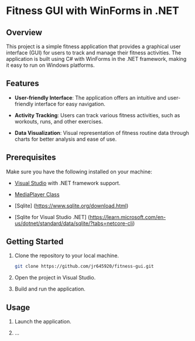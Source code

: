 # Fitness GUI with WinForms in .NET

## Overview

This project is a simple fitness application that provides a graphical user interface (GUI) for users to track and manage their fitness activities. The application is built using C# with WinForms in the .NET framework, making it easy to run on Windows platforms.

## Features

- **User-friendly Interface**: The application offers an intuitive and user-friendly interface for easy navigation.

- **Activity Tracking**: Users can track various fitness activities, such as workouts, runs, and other exercises.

- **Data Visualization**: Visual representation of fitness routine data through charts for better analysis and ease of use.


## Prerequisites

Make sure you have the following installed on your machine:

- [Visual Studio](https://visualstudio.microsoft.com/) with .NET framework support.

- [MediaPlayer Class](https://learn.microsoft.com/en-us/uwp/api/windows.media.playback.mediaplayer?view=winrt-22621)

- [Sqlite] (https://www.sqlite.org/download.html)

- [Sqlite for Visual Studio .NET] (https://learn.microsoft.com/en-us/dotnet/standard/data/sqlite/?tabs=netcore-cli)

## Getting Started

1. Clone the repository to your local machine.

    ```bash
    git clone https://github.com/jr645920/fitness-gui.git
    ```

2. Open the project in Visual Studio.

3. Build and run the application.

## Usage

1. Launch the application.

2. ...

